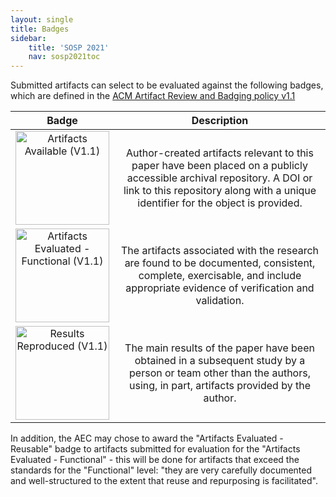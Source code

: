 ```yaml
---
layout: single
title: Badges
sidebar:
    title: 'SOSP 2021'
    nav: sosp2021toc
---
```


Submitted artifacts can select to be evaluated against the following badges, which are defined in the [ACM Artifact Review and Badging policy v1.1](https://www.acm.org/publications/policies/artifact-review-and-badging-current)

| Badge | Description |
|:-----:|:-----------:|
| <img src="/images/acm_available_1.1.png" alt="Artifacts Available (V1.1)" width="150px"> | Author-created artifacts relevant to this paper have been placed on a publicly accessible archival repository. A DOI or link to this repository along with a unique identifier for the object is provided.  |
| <img src="/images/acm_functional_1.1.png" alt="Artifacts Evaluated - Functional (V1.1)" width="150px"> | The artifacts associated with the research are found to be documented, consistent, complete, exercisable, and include appropriate evidence of verification and validation. |
| <img src="/images/acm_reproduced_1.1.png" alt="Results Reproduced (V1.1)" width="150px"> | The main results of the paper have been obtained in a subsequent study by a person or team other than the authors, using, in part, artifacts provided by the author. |

In addition, the AEC may chose to award the "Artifacts Evaluated - Reusable" badge to artifacts submitted for evaluation for the "Artifacts Evaluated - Functional" - this will be done for artifacts that exceed the standards for the "Functional" level: "they are very carefully documented and well-structured to the extent that reuse and repurposing is facilitated".
